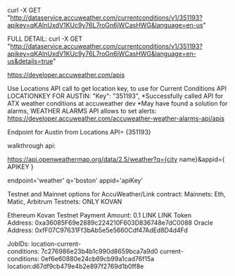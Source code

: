 curl -X GET "http://dataservice.accuweather.com/currentconditions/v1/351193?apikey=qKAInUxdV1KUc9y76L7roGn6jWCasHWG&language=en-us"


FULL DETAIL:
curl -X GET "http://dataservice.accuweather.com/currentconditions/v1/351193?apikey=qKAInUxdV1KUc9y76L7roGn6jWCasHWG&language=en-us&details=true"



https://developer.accuweather.com/apis

Use Locations API call to get location key, to use for Current Conditions API
LOCATIONKEY FOR AUSTIN: 
"Key": "351193",
*Successfully called API for ATX weather conditions at accuweather dev
*May have found a solution for alarms, WEATHER ALARMS API allows to set alerts:
https://developer.accuweather.com/accuweather-weather-alarms-api/apis

Endpoint for Austin from Locations API= {351193}




walkthrough api:

https://api.openweathermap.org/data/2.5/weather?q={city name}&appid={ APIKEY }

endpoint='weather'
q='boston'
appid='apiKey'










Testnet and Mainnet options for AccuWeather/Link contract:
Mainnets: Eth, Matic, Arbitrum
Testnets: ONLY KOVAN

Ethereum Kovan Testnet
Payment Amount: 0.1 LINK
LINK Token Address: 0xa36085F69e2889c224210F603D836748e7dC0088
Oracle Address: 0xfF07C97631Ff3bAb5e5e5660Cdf47AdEd8D4d4Fd

JobIDs:
location-current-conditions: 7c276986e23b4b1c990d8659bca7a9d0
current-conditions: 0ef6e60880e24cb69cb99a1cad76f15a
location:d67df9cb479e4b2e897f2769d1b0ff8e

